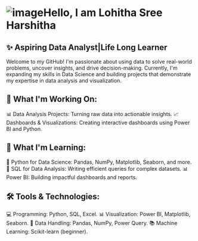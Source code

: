 # ![image](https://github.com/user-attachments/assets/c75bcfb5-a601-4af3-8ebe-2f24edc11cff)Hello, I am Lohitha Sree Harshitha

## ✨ Aspiring Data Analyst|Life Long Learner
Welcome to my GitHub! I'm passionate about using data to solve real-world problems, uncover insights, and drive decision-making. Currently, I'm expanding my skills in Data Science and building projects that demonstrate my expertise in data analysis and visualization.

## 🔭 What I'm Working On:
📊 Data Analysis Projects: Turning raw data into actionable insights.
📈 Dashboards & Visualizations: Creating interactive dashboards using Power BI and Python.

## 🌱 What I'm Learning:
🚀 Python for Data Science: Pandas, NumPy, Matplotlib, Seaborn, and more.
📘 SQL for Data Analysis: Writing efficient queries for complex datasets.
📊 Power BI: Building impactful dashboards and reports.

## 🛠️ Tools & Technologies:
💻 Programming: Python, SQL, Excel.
📊 Visualization: Power BI, Matplotlib, Seaborn.
📂 Data Handling: Pandas, NumPy, Power Query.
📚 Machine Learning: Scikit-learn (beginner).

